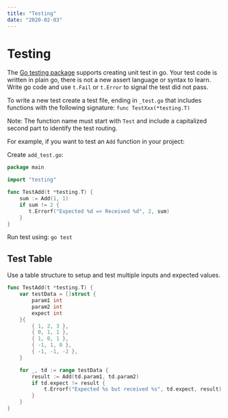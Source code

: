 ```yaml
---
title: "Testing"
date: "2020-02-03"
---
```


# Testing

The [Go testing package](https://golang.org/pkg/testing/) supports creating unit test in go. Your test code is written in plain go, there is not a new assert language or syntax to learn. Write go code and use `t.Fail` or `t.Error` to signal the test did not pass.

To write a new test create a test file, ending in `_test.go` that includes functions with the following signature: `func TestXxx(*testing.T)`

Note: The function name must start with `Test` and include a capitalized second part to identify the test routing.

For example, if you want to test an `Add` function in your project:

Create `add_test.go`:

```go
package main

import "testing"

func TestAdd(t *testing.T) {
    sum := Add(1, 1)
    if sum != 2 {
       t.Errorf("Expected %d => Received %d", 2, sum)
    }
}
```

Run test using: `go test`

## Test Table

Use a table structure to setup and test multiple inputs and expected values.

```go
func TestAdd(t *testing.T) {
    var testData = []struct {
        param1 int
        param2 int
        expect int
    }{
        { 1, 2, 3 },
        { 0, 1, 1 },
        { 1, 0, 1 },
        { -1, 1, 0 },
        { -1, -1, -2 },
    }

    for _, td := range testData {
        result := Add(td.param1, td.param2)
        if td.expect != result {
            t.Errorf("Expected %s but received %s", td.expect, result)
        }
    }
}
```

